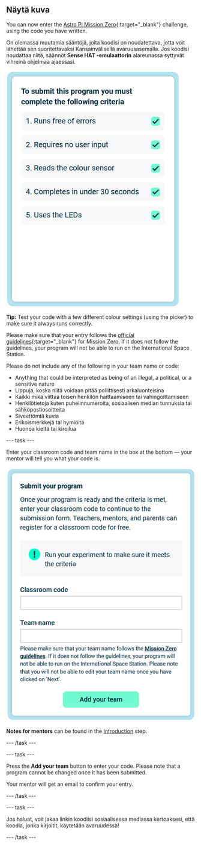 ## Näytä kuva

You can now enter the [Astro Pi Mission Zero](https://astro-pi.org/mission-zero){:target="_blank"} challenge, using the code you have written.

On olemassa muutamia sääntöjä, joita koodisi on noudatettava, jotta voit lähettää sen suoritettavaksi Kansainvälisellä avaruusasemalla. Jos koodisi noudattaa niitä, säännöt **Sense HAT -emulaattorin** alareunassa syttyvät vihreinä ohjelmaa ajaessasi.

![Ruutukaappaus emulaattori-ikkunasta, jossa näkyy lentoyksikön LED-matriisi näyttämässä omaa kuvaansa lentoyksiköstä](images/rules.png)

**Tip:** Test your code with a few different colour settings (using the picker) to make sure it always runs correctly.

Please make sure that your entry follows the [official guidelines](https://astro-pi.org/mission-zero/guidelines){:target="_blank"} for Mission Zero. If it does not follow the guidelines, your program will not be able to run on the International Space Station.

Please do not include any of the following in your team name or code:

+ Anything that could be interpreted as being of an illegal, a political, or a sensitive nature
+ Lippuja, koska niitä voidaan pitää poliittisesti arkaluonteisina
+ Kaikki mikä viittaa toisen henkilön haittaamiseen tai vahingoittamiseen
+ Henkilötietoja kuten puhelinnumeroita, sosiaalisen median tunnuksia tai sähköpostiosoitteita
+ Siveettömiä kuvia
+ Erikoismerkkejä tai hymiöitä
+ Huonoa kieltä tai kiroilua

--- task ---

Enter your classroom code and team name in the box at the bottom — your mentor will tell you what your code is.

![Classroom code and team name submission form](images/submission.png)

**Notes for mentors** can be found in the [Introduction](https://projects.raspberrypi.org/en/projects/astro-pi-mission-zero/0) step.

--- /task ---

--- task ---

Press the **Add your team** button to enter your code. Please note that a program cannot be changed once it has been submitted.

Your mentor will get an email to confirm your entry.

--- /task ---

--- task ---

Jos haluat, voit jakaa linkin koodiisi sosiaalisessa mediassa kertoaksesi, että koodia, jonka kirjoitit, käytetään avaruudessa!

--- /task ---
